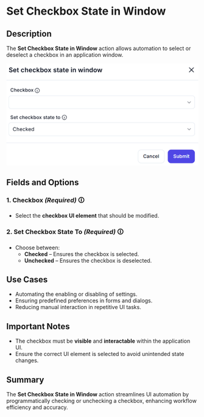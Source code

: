 # Set Checkbox State in Window  

## Description  

The **Set Checkbox State in Window** action allows automation to select or deselect a checkbox in an application window.  

![Set Checkbox State UI](set-checkbox-state-in-window.png)  

## Fields and Options  

### **1. Checkbox** *(Required)* 🛈

- Select the **checkbox UI element** that should be modified.  

### **2. Set Checkbox State To** *(Required)* 🛈

- Choose between:  
  - **Checked** – Ensures the checkbox is selected.  
  - **Unchecked** – Ensures the checkbox is deselected.  

## Use Cases  

- Automating the enabling or disabling of settings.  
- Ensuring predefined preferences in forms and dialogs.  
- Reducing manual interaction in repetitive UI tasks.  

## Important Notes  

- The checkbox must be **visible** and **interactable** within the application UI.  
- Ensure the correct UI element is selected to avoid unintended state changes.  

## Summary  

The **Set Checkbox State in Window** action streamlines UI automation by programmatically checking or unchecking a checkbox, enhancing workflow efficiency and accuracy.  
